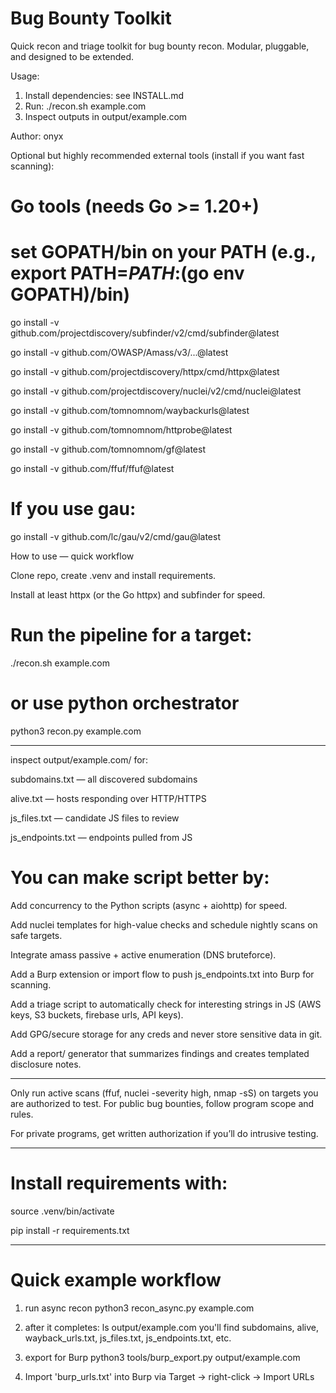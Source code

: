 # Bug Bounty Toolkit
Quick recon and triage toolkit for bug bounty recon. Modular, pluggable, and designed to be extended.

Usage:
1. Install dependencies: see INSTALL.md
2. Run: ./recon.sh example.com
3. Inspect outputs in output/example.com

Author: onyx

Optional but highly recommended external tools (install if you want fast scanning):

# Go tools (needs Go >= 1.20+)
# set GOPATH/bin on your PATH (e.g., export PATH=$PATH:$(go env GOPATH)/bin)

go install -v github.com/projectdiscovery/subfinder/v2/cmd/subfinder@latest

go install -v github.com/OWASP/Amass/v3/...@latest

go install -v github.com/projectdiscovery/httpx/cmd/httpx@latest

go install -v github.com/projectdiscovery/nuclei/v2/cmd/nuclei@latest

go install -v github.com/tomnomnom/waybackurls@latest

go install -v github.com/tomnomnom/httprobe@latest

go install -v github.com/tomnomnom/gf@latest

go install -v github.com/ffuf/ffuf@latest

# If you use gau:

go install -v github.com/lc/gau/v2/cmd/gau@latest


How to use — quick workflow

Clone repo, create .venv and install requirements.

Install at least httpx (or the Go httpx) and subfinder for speed.

# Run the pipeline for a target:
./recon.sh example.com
# or use python orchestrator
python3 recon.py example.com

-------------------------------------------------------------------------------------------------------------------------------------------------------------------------------------------------------------------------------

inspect output/example.com/ for:

subdomains.txt — all discovered subdomains

alive.txt — hosts responding over HTTP/HTTPS

js_files.txt — candidate JS files to review

js_endpoints.txt — endpoints pulled from JS


# You can make script better by:

Add concurrency to the Python scripts (async + aiohttp) for speed.

Add nuclei templates for high-value checks and schedule nightly scans on safe targets.

Integrate amass passive + active enumeration (DNS bruteforce).

Add a Burp extension or import flow to push js_endpoints.txt into Burp for scanning.

Add a triage script to automatically check for interesting strings in JS (AWS keys, S3 buckets, firebase urls, API keys).

Add GPG/secure storage for any creds and never store sensitive data in git.

Add a report/ generator that summarizes findings and creates templated disclosure notes.

----------------------------------------------------------------------------------------------------------------------------------------------------------------------------------

Only run active scans (ffuf, nuclei -severity high, nmap -sS) on targets you are authorized to test. For public bug bounties, follow program scope and rules.

For private programs, get written authorization if you’ll do intrusive testing.

----------------------------------------------------------------------------------------------------------------------------------------------------------------------------------

# Install requirements with:
source .venv/bin/activate

pip install -r requirements.txt

----------------------------------------------------------------------------------------------------------------------------------------------------------------------------------

# Quick example workflow
1) run async recon
python3 recon_async.py example.com

2) after it completes:
ls output/example.com
you'll find subdomains, alive, wayback_urls.txt, js_files.txt, js_endpoints.txt, etc.

3) export for Burp
python3 tools/burp_export.py output/example.com

4) Import 'burp_urls.txt' into Burp via Target -> right-click -> Import URLs

